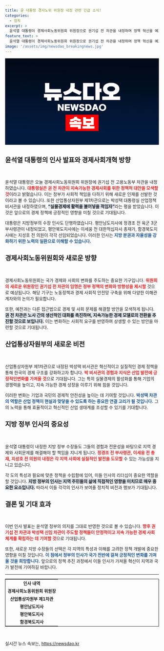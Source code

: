 ```yaml
---
title: 윤 대통령 경사노위 위원장 내정 관련 긴급 소식!
categories:
  - 정치
excerpt: >
  윤석열 대통령이 경제사회노동위원회 위원장으로 권기섭 전 차관을 내정하며 정책 혁신을 예고했습니다. 실물경제 활성화를 위한 인사도 이뤄져, 새로운 변화가 기대됩니다!
feature_text: >
  윤석열 대통령이 경제사회노동위원회 위원장으로 권기섭 전 차관을 내정하며 정책 혁신을 예고했습니다. 실물경제 활성화를 위한 인사도 이뤄져, 새로운 변화가 기대됩니다!
image: '/assets/img/newsdao_breakingnews.jpg'
---
```


<p><img src="/assets/img/newsdao_breakingnews.jpg" alt="pcversion 속보" /></p>

<h2 data-ke-size="size26">윤석열 대통령의 인사 발표와 경제사회개혁 방향</h2>

<p data-ke-size="size16">&nbsp;</p>

<p data-ke-size="size16">
윤석열 대통령은 오늘 경제사회노동위원회 위원장에 권기섭 전 고용노동부 차관을 내정하였습니다. <b><span style="color: #ee2323;">대통령실은 권 전 차관이 지속가능한 경제사회를 위한 정책적 대안을 모색할 것</span></b>이라고 밝혔습니다. 이는 정부가 사회적 책임을 다하기 위해 새로운 인재를 선발한 것이라고 볼 수 있습니다. 또한 산업통상자원부 제1차관으로는 박성택 대통령실 산업정책 비서관을 내정하였으며, <b><span style="background-color: #21538527;">“실물경제에 활력을 불어넣을 적임자”</span></b>라는 평을 받았습니다. 이것은 앞으로의 경제 정책에 긍정적인 영향을 미칠 것으로 기대됩니다. 
</p>

<p data-ke-size="size16">
대통령은 지방정부의 수장 인사도 단행하였습니다. 평안남도지사에 정경조 전 육군 3군 부사령관이 내정되었고, 평안북도지사에는 이세웅 전 대한적십자사 총재가, 함경북도지사에는 지성호 전 의원이 각각 선임되었습니다. 이러한 인사는 <b><span style="color: #1a5490;">지방 분권과 자율성을 강화하기 위한 노력의 일환으로 이해할 수 있습니다.</span></b> 
</p>

<h2 data-ke-size="size26">경제사회노동위원회와 새로운 방향</h2>

<p data-ke-size="size16">&nbsp;</p>

<p data-ke-size="size16">
경제사회노동위원회는 국가 경제와 사회의 변화를 주도하는 중요한 기구입니다. <b><span style="color: #ee2323;">위원회의 새로운 위원장인 권기섭 전 차관의 임명은 정부 정책의 변화와 방향성을 제시할</span></b> 것으로 예상됩니다. 해당 기구는 노동정책과 경제 사회적 안전망 구축을 위해 다양한 이해관계자와의 논의가 필요합니다.
</p>

<p data-ke-size="size16">
또한, 예전과는 다른 접근법으로 경제 및 사회 문제를 해결할 방안을 모색하게 됩니다. <b><span style="background-color: #21538527;">권 전 차관은 노사 간의 생산적인 대화를 촉진하며, 지속가능한 경제 모델로의 전환을 추진할 것으로 보입니다.</span></b> 이는 변화하는 사회적 요구를 반영하여 상생할 수 있는 방안을 마련할 것으로 기대됩니다.
</p>

<h2 data-ke-size="size26">산업통상자원부의 새로운 비전</h2>

<p data-ke-size="size16">&nbsp;</p>

<p data-ke-size="size16">
산업통상자원부 제1차관으로 내정된 박성택 비서관은 혁신적이고 실질적인 경제 정책을 통해 한국의 경제 구조를 강화하고자 합니다. <b><span style="color: #ee2323;">박 비서관의 경험과 지식은 산업 발전에 긍정적인변화를 가져올 것</span></b>으로 기대됩니다. 그는 특히 실물경제의 활성화를 통해 기업의 경쟁력을 높이고, 지속 가능한 경제 성장을 이루기 위해 힘쓸 것입니다.
</p>

<p data-ke-size="size16">
이러한 변화는 기업과 국민의 경제적 안전성을 높이는 데 기여할 것입니다. <b><span style="color: #1a5490;">박성택 차관의 역할은 산업 정책이 현실과 맞닿을 수 있도록 하는 중요한 연결 고리가 될 것입니다.</span></b> 그의 노력을 통해 효율적이고 혁신적인 산업 생태계를 조성할 수 있기를 기대합니다.
</p>

<h2 data-ke-size="size26">지방 정부 인사의 중요성</h2>

<p data-ke-size="size16">&nbsp;</p>

<p data-ke-size="size16">
윤석열 대통령이 내정한 지방 정부 수장들도 그들의 경험과 전문성을 바탕으로 지역 경제와 사회문제를 해결해야 할 책임을 지니게 됩니다. <b><span style="color: #ee2323;">정경조 전 부사령관, 이세웅 전 총재, 지성호 전 의원의 내정은 각 지역 사회에 실질적인 발전을 도모할</span></b> 수 있는 가능성을 지니고 있습니다. 
</p>

<p data-ke-size="size16">
각 도의 특성과 필요에 맞춘 정책을 수립함에 있어, 이들 인사의 리더십이 중요한 역할을 할 것입니다. <b><span style="background-color: #21538527;">지방 정부의 인사는 지역 주민들의 삶에 직접적인 영향을 미치므로 매우 중요한 요소입니다.</span></b> 따라서 이들 각각의 인사가 보여줄 정치적 비전과 행보가 기대됩니다.
</p>

<h2 data-ke-size="size26">결론 및 기대 효과</h2>

<p data-ke-size="size16">&nbsp;</p>

<p data-ke-size="size16">
이번 인사 발표는 윤석열 정부의 의지를 그대로 반영한 것으로 볼 수 있습니다. <b><span style="color: #ee2323;">향후 권기섭 전 차관과 박성택 신임 차관이 주도할 정책들이 안정적이고 지속 가능한 경제 사회 체계를 확립하는 데 기여할 것</span></b>으로 기대됩니다. 
</p>

<p data-ke-size="size16">
또한, 새로운 지방 수장들의 선택은 각 지역의 특성과 이해를 고려한 정책 개발에 중요한 영향을 미칠 것입니다. <b><span style="color: #1a5490;">이 점에서 정부의 인사가 국가 전반에 걸쳐 긍정적인 변화를 가져올 것을 희망합니다.</span></b> 앞으로의 정책 추진 과정에서 이들 인사가 가져올 혁신이 지역과 국가 발전에 기여하길 바랍니다.
</p>

<hr>

<table style="border: 1px solid black; width: 100%;">
    <tr>
        <td style="text-align: center; height: 17px;"><b>인사 내역</b></td>
    </tr>
    <tr>
        <td style="text-align: center; height: 17px;"><b>경제사회노동위원회 위원장</b></td>
    </tr>
    <tr>
        <td style="text-align: center; height: 17px;"><b>산업통상자원부 제1차관</b></td>
    </tr>
    <tr>
        <td style="text-align: center; height: 17px;"><b>평안남도지사</b></td>
    </tr>
    <tr>
        <td style="text-align: center; height: 17px;"><b>평안북도지사</b></td>
    </tr>
    <tr>
        <td style="text-align: center; height: 17px;"><b>함경북도지사</b></td>
    </tr>
</table>

<p data-ke-size="size16">&nbsp;</p>
실시간 뉴스 속보는, <a href="https://newsdao.kr" rel="dofollow">https://newsdao.kr</a>


